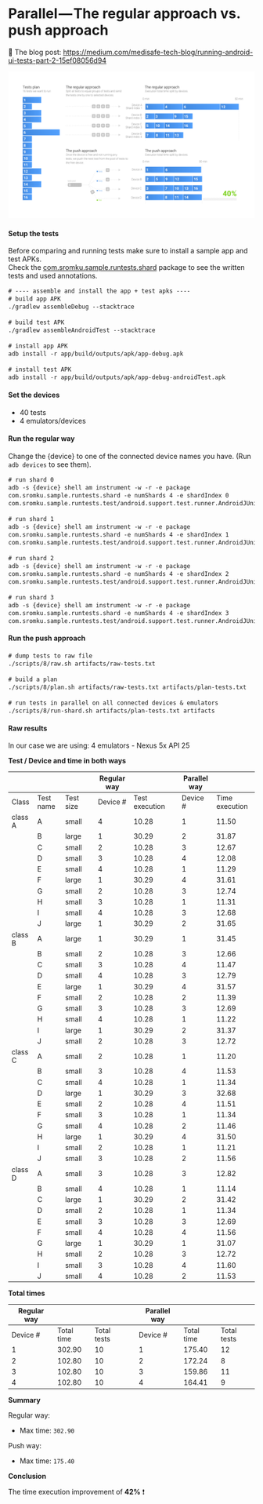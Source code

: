 # Parallel — The regular approach vs. push approach

📗 The blog post: https://medium.com/medisafe-tech-blog/running-android-ui-tests-part-2-15ef08056d94

<img src="../assets/sharding.png"/>

#### Setup the tests

Before comparing and running tests make sure to install a sample app and test APKs.<br>
Check the [com.sromku.sample.runtests.shard](https://github.com/medisafe/run-android-tests/tree/master/app/src/androidTest/java/com/sromku/sample/runtests/shard) package to see the written tests and used annotations.


```
# ---- assemble and install the app + test apks ----
# build app APK
./gradlew assembleDebug --stacktrace

# build test APK
./gradlew assembleAndroidTest --stacktrace

# install app APK
adb install -r app/build/outputs/apk/app-debug.apk

# install test APK
adb install -r app/build/outputs/apk/app-debug-androidTest.apk
```

#### Set the devices

- 40 tests
- 4 emulators/devices

#### Run the regular way

Change the {device} to one of the connected device names you have. (Run `adb devices` to see them).

```
# run shard 0
adb -s {device} shell am instrument -w -r -e package com.sromku.sample.runtests.shard -e numShards 4 -e shardIndex 0 com.sromku.sample.runtests.test/android.support.test.runner.AndroidJUnitRunner

# run shard 1
adb -s {device} shell am instrument -w -r -e package com.sromku.sample.runtests.shard -e numShards 4 -e shardIndex 1 com.sromku.sample.runtests.test/android.support.test.runner.AndroidJUnitRunner

# run shard 2
adb -s {device} shell am instrument -w -r -e package com.sromku.sample.runtests.shard -e numShards 4 -e shardIndex 2 com.sromku.sample.runtests.test/android.support.test.runner.AndroidJUnitRunner

# run shard 3
adb -s {device} shell am instrument -w -r -e package com.sromku.sample.runtests.shard -e numShards 4 -e shardIndex 3 com.sromku.sample.runtests.test/android.support.test.runner.AndroidJUnitRunner
```

#### Run the push approach

```
# dump tests to raw file
./scripts/8/raw.sh artifacts/raw-tests.txt

# build a plan
./scripts/8/plan.sh artifacts/raw-tests.txt artifacts/plan-tests.txt

# run tests in parallel on all connected devices & emulators
./scripts/8/run-shard.sh artifacts/plan-tests.txt artifacts
```

#### Raw results

In our case we are using: 4 emulators - Nexus 5x API 25

**Test / Device and time in both ways**

|         |           |           |   | Regular way |                |   | Parallel way |                |
|---------|-----------|-----------|---|-------------|----------------|---|--------------|----------------|
| Class   | Test name | Test size |   | Device #    | Test execution |   | Device #     | Time execution |
| class A | A         | small     |   | 4           | 10.28          |   | 1            | 11.50          |
|         | B         | large     |   | 1           | 30.29          |   | 2            | 31.87          |
|         | C         | small     |   | 2           | 10.28          |   | 3            | 12.67          |
|         | D         | small     |   | 3           | 10.28          |   | 4            | 12.08          |
|         | E         | small     |   | 4           | 10.28          |   | 1            | 11.29          |
|         | F         | large     |   | 1           | 30.29          |   | 4            | 31.61          |
|         | G         | small     |   | 2           | 10.28          |   | 3            | 12.74          |
|         | H         | small     |   | 3           | 10.28          |   | 1            | 11.31          |
|         | I         | small     |   | 4           | 10.28          |   | 3            | 12.68          |
|         | J         | large     |   | 1           | 30.29          |   | 2            | 31.65          |
| class B | A         | large     |   | 1           | 30.29          |   | 1            | 31.45          |
|         | B         | small     |   | 2           | 10.28          |   | 3            | 12.66          |
|         | C         | small     |   | 3           | 10.28          |   | 4            | 11.47          |
|         | D         | small     |   | 4           | 10.28          |   | 3            | 12.79          |
|         | E         | large     |   | 1           | 30.29          |   | 4            | 31.57          |
|         | F         | small     |   | 2           | 10.28          |   | 2            | 11.39          |
|         | G         | small     |   | 3           | 10.28          |   | 3            | 12.69          |
|         | H         | small     |   | 4           | 10.28          |   | 1            | 11.22          |
|         | I         | large     |   | 1           | 30.29          |   | 2            | 31.37          |
|         | J         | small     |   | 2           | 10.28          |   | 3            | 12.72          |
| class C | A         | small     |   | 2           | 10.28          |   | 1            | 11.20          |
|         | B         | small     |   | 3           | 10.28          |   | 4            | 11.53          |
|         | C         | small     |   | 4           | 10.28          |   | 1            | 11.34          |
|         | D         | large     |   | 1           | 30.29          |   | 3            | 32.68          |
|         | E         | small     |   | 2           | 10.28          |   | 4            | 11.51          |
|         | F         | small     |   | 3           | 10.28          |   | 1            | 11.34          |
|         | G         | small     |   | 4           | 10.28          |   | 2            | 11.46          |
|         | H         | large     |   | 1           | 30.29          |   | 4            | 31.50          |
|         | I         | small     |   | 2           | 10.28          |   | 1            | 11.21          |
|         | J         | small     |   | 3           | 10.28          |   | 2            | 11.56          |
| class D | A         | small     |   | 3           | 10.28          |   | 3            | 12.82          |
|         | B         | small     |   | 4           | 10.28          |   | 1            | 11.14          |
|         | C         | large     |   | 1           | 30.29          |   | 2            | 31.42          |
|         | D         | small     |   | 2           | 10.28          |   | 1            | 11.34          |
|         | E         | small     |   | 3           | 10.28          |   | 3            | 12.69          |
|         | F         | small     |   | 4           | 10.28          |   | 4            | 11.56          |
|         | G         | large     |   | 1           | 30.29          |   | 1            | 31.07          |
|         | H         | small     |   | 2           | 10.28          |   | 3            | 12.72          |
|         | I         | small     |   | 3           | 10.28          |   | 4            | 11.60          |
|         | J         | small     |   | 4           | 10.28          |   | 2            | 11.53          |

**Total times**

| Regular way |            |             |   | Parallel way |            |             |
|-------------|------------|-------------|---|--------------|------------|-------------|
| Device #    | Total time | Total tests |   | Device #     | Total time | Total tests |
| 1           | 302.90     | 10          |   | 1            | 175.40     | 12          |
| 2           | 102.80     | 10          |   | 2            | 172.24     | 8           |
| 3           | 102.80     | 10          |   | 3            | 159.86     | 11          |
| 4           | 102.80     | 10          |   | 4            | 164.41     | 9           |

**Summary**

Regular way:
- Max time: `302.90`

Push way:
- Max time: `175.40` 


**Conclusion**

The time execution improvement of **42%** ❗
